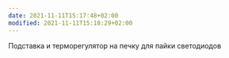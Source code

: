 ```yaml
---
date: 2021-11-11T15:17:48+02:00
modified: 2021-11-11T15:18:29+02:00
---
```


Подставка и терморегулятор на печку для пайки светодиодов
